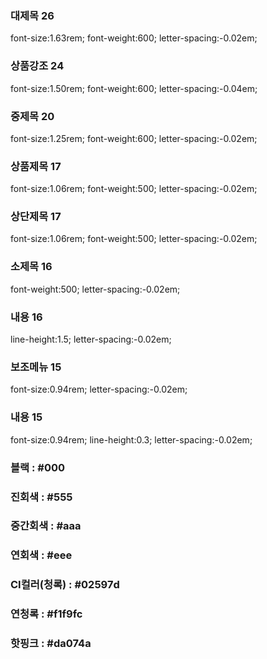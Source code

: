 ### 대제목 26
font-size:1.63rem; font-weight:600; letter-spacing:-0.02em;
### 상품강조 24
font-size:1.50rem; font-weight:600; letter-spacing:-0.04em;
### 중제목 20
font-size:1.25rem; font-weight:600; letter-spacing:-0.02em;
### 상품제목 17
font-size:1.06rem; font-weight:500; letter-spacing:-0.02em;
### 상단제목 17
font-size:1.06rem; font-weight:500; letter-spacing:-0.02em;
### 소제목 16
font-weight:500; letter-spacing:-0.02em;
### 내용 16
line-height:1.5; letter-spacing:-0.02em;
### 보조메뉴 15
font-size:0.94rem; letter-spacing:-0.02em;
### 내용 15
font-size:0.94rem; line-height:0.3; letter-spacing:-0.02em;

### 블랙 : #000
### 진회색 : #555
### 중간회색 : #aaa
### 연회색 : #eee
### CI컬러(청록) : #02597d
### 연청록 : #f1f9fc
### 핫핑크 : #da074a